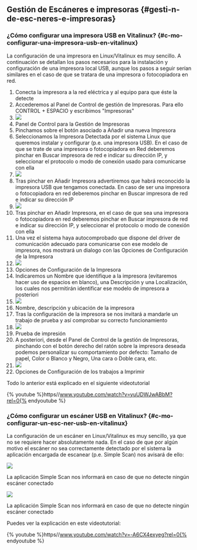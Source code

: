 ## Gestión de Escáneres e impresoras {#gesti-n-de-esc-neres-e-impresoras}

### ¿Cómo configurar una impresora USB en Vitalinux? {#c-mo-configurar-una-impresora-usb-en-vitalinux}

La configuración de una impresora en Linux/Vitalinux es muy sencillo. A continuación se detallan los pasos necesarios para la instalación y configuración de una impresora local USB, aunque los pasos a seguir serían similares en el caso de que se tratara de una impresora o fotocopiadora en red.

1.  Conecta la impresora a la red eléctrica y al equipo para que éste la detecte
2.  Accederemos al Panel de Control de gestión de Impresoras. Para ello CONTROL + ESPACIO y escribimos &quot;Impresoras&quot;
3.  ![](/images/image30.png)
4.  Panel de Control para la Gestión de Impresoras
5.  Pinchamos sobre el botón asociado a Añadir una nueva Impresora
6.  Seleccionamos la Impresora Detectada por el sistema Linux que queremos instalar y configurar (p.e. una impresora USB). En el caso de que se trate de una impresora o fotocopiadora en Red deberemos pinchar en Buscar impresora de red e indicar su dirección IP, y seleccionar el protocolo o modo de conexión usado para comunicarse con ella
7.  ![](/images/image15.png)
8.  Tras pinchar en Añadir Impresora advertiremos que habrá reconocido la impresora USB que tengamos conectada. En caso de ser una impresora o fotocopiadora en red deberemos pinchar en Buscar impresora de red e indicar su dirección IP
9.  ![](/images/image56.png)
10.  Tras pinchar en Añadir Impresora, en el caso de que sea una impresora o fotocopiadora en red deberemos pinchar en Buscar impresora de red e indicar su dirección IP, y seleccionar el protocolo o modo de conexión con ella
11.  Una vez el sistema haya autocomprobado que dispone del driver de comunicación adecuado para comunicarse con ese modelo de impresora, nos mostrará un dialogo con las Opciones de Configuración de la Impresora
12.  ![](/images/image57.png)
13.  Opciones de Configuración de la Impresora
14.  Indicaremos un Nombre que identifique a la impresora (evitaremos hacer uso de espacios en blanco), una Descripción y una Localización, los cuales nos permitirán identificar ese modelo de impresora a posteriori
15.  ![](/images/image14.png)
16.  Nombre, descripción y ubicación de la impresora
17.  Tras la configuración de la impresora se nos invitará a mandarle un trabajo de prueba y así comprobar su correcto funcionamiento
18.  ![](/images/image33.png)
19.  Prueba de impresión
20.  A posteriori, desde el Panel de Control de la gestión de Impresoras, pinchando con el botón derecho del ratón sobre la impresora deseada podemos personalizar su comportamiento por defecto: Tamaño de papel, Color o Blanco y Negro, Una cara o Doble cara, etc.
21.  ![](/images/image26.png)
22.  Opciones de Configuración de los trabajos a Imprimir

Todo lo anterior está explicado en el siguiente videotutorial


{% youtube %}https//www.youtube.com/watch?v=yuUDWJwABbM?rel=0{% endyoutube %}

### ¿Cómo configurar un escáner USB en Vitalinux? {#c-mo-configurar-un-esc-ner-usb-en-vitalinux}

La configuración de un escáner en Linux/Vitalinux es muy sencillo, ya que no se requiere hacer absolutamente nada. En el caso de que por algún motivo el escáner no sea correctamente detectado por el sistema la aplicación encargada de escanear (p.e. Simple Scan) nos avisará de ello:

![](/images/image31.png)

La aplicación Simple Scan nos informará en caso de que no detecte ningún escáner conectado

![](/images/image29.png)

La aplicación Simple Scan nos informará en caso de que no detecte ningún escáner conectado

Puedes ver la explicación en este videotutorial: 


{% youtube %}https//www.youtube.com/watch?v=-A6CX4exyeg?rel=0{% endyoutube %}
